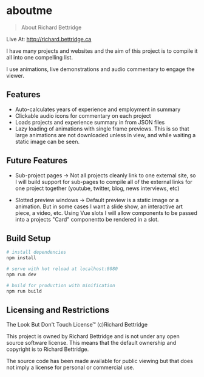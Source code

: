 # aboutme

> About Richard Bettridge

Live At: http://richard.bettridge.ca

I have many projects and websites and the aim of this project is to compile it all into one compelling list.

I use animations, live demonstrations and audio commentary to engage the viewer.

## Features

- Auto-calculates years of experience and employment in summary
- Clickable audio icons for commentary on each project
- Loads projects and experience summary in from JSON files
- Lazy loading of animations with single frame previews. This is so that large animations are not downloaded unless in view, and while waiting a static image can be seen.

## Future Features

- Sub-project pages -> Not all projects cleanly link to one external site, so I will build support for sub-pages to compile all of the external links for one project together (youtube, twitter, blog, news interviews, etc)

- Slotted preview windows -> Default preview is a static image or a animation. But in some cases I want a slide show, an interactive art piece, a video, etc. Using Vue slots I will allow components to be passed into a projects "Card" componentto be rendered in a slot.



## Build Setup

``` bash
# install dependencies
npm install

# serve with hot reload at localhost:8080
npm run dev

# build for production with minification
npm run build
```

## Licensing and Restrictions

The Look But Don't Touch License™ (c)Richard Bettridge

This project is owned by Richard Bettridge and is not under any open source software license. This means that the default ownership and copyright is to Richard Bettridge.

The source code has been made available for public viewing but that does not imply a license for personal or commercial use. 
